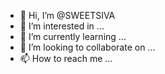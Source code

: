 - 👋 Hi, I’m @SWEETSIVA
- 👀 I’m interested in ...
- 🌱 I’m currently learning ...
- 💞️ I’m looking to collaborate on ...
- 📫 How to reach me ...

<!---
SWEETSIVA/SWEETSIVA is a ✨ special ✨ repository because its `README.md` (this file) appears on your GitHub profile.
You can click the Preview link to take a look at your changes.

--->
